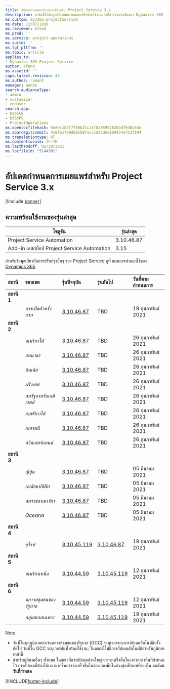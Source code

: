 ```yaml
---
title: อัปเดตกำหนดการเผยแพร่สำหรับ Project Service 3.x
description: หัวข้อนี้ให้ข้อมูลเกี่ยวกับการเผยแพร่ที่พร้อมใช้งานและที่กำลังจะเกิดขึ้นของ Dynamics 365 Project Service Automation
ms.custom: dyn365-projectservice
ms.date: 12/07/2020
ms.reviewer: kfend
ms.prod: ''
ms.service: project-operations
ms.suite: ''
ms.tgt_pltfrm: ''
ms.topic: article
applies_to:
- Dynamics 365 Project Service
author: kfend
ms.assetid: ''
caps.latest.revision: 42
ms.author: rumant
manager: annbe
search.audienceType:
- admin
- customizer
- enduser
search.app:
- D365CE
- D365PS
- ProjectOperations
ms.openlocfilehash: 5e8ec1b5f7760b21ca3f0a85952820bdf6d0a5da
ms.sourcegitcommit: 418fa1fe9d605b8faccc2d5dee1b04b4e753f194
ms.translationtype: HT
ms.contentlocale: th-TH
ms.lasthandoff: 02/10/2021
ms.locfileid: "5144301"
---
```

# <a name="update-release-schedule-for-project-service-3x"></a>อัปเดตกำหนดการเผยแพร่สำหรับ Project Service 3.x

[!include [banner](../includes/psa-now-project-operations.md)]

## <a name="latest-version-availability"></a>ความพร้อมใช้งานของรุ่นล่าสุด

| โซลูชัน  | รุ่นล่าสุด |
|-------|----|
| Project Service Automation    | 3.10.46.87 |
| Add-in เดสก์ท็อป Project Service Automation                | 3.15          |

สำหรับข้อมูลเกี่ยวกับการปรับปรุงอื่นๆ ของ Project Service ดูที่ [แผนการนำออกใช้ของ Dynamics 365](https://docs.microsoft.com/dynamics365/release-plans/) 

| สถานี  | ขอบเขต | รุ่นปัจจุบัน | รุ่นถัดไป |  วันที่ตามกำหนดการ
| :---   | :---   | :---   | :---   |:---   |         
|<strong>สถานี 1</strong> | |  |  | |
| | <i>การเปิดตัวครั้งแรก</i> | [3.10.46.87](whats-new-ur-28-5.md) | TBD | 19 กุมภาพันธ์ 2021
|<strong>สถานี 2</strong> | |  |  | |
| | <i>อเมริกาใต้</i> | [3.10.46.87](whats-new-ur-28-5.md) | TBD | 26 กุมภาพันธ์ 2021
| | <i>แคนาดา</i> | [3.10.46.87](whats-new-ur-28-5.md) | TBD | 26 กุมภาพันธ์ 2021
| | <i>อินเดีย</i> | [3.10.46.87](whats-new-ur-28-5.md) | TBD | 26 กุมภาพันธ์ 2021
| | <i>ฝรั่งเศส</i> | [3.10.46.87](whats-new-ur-28-5.md) | TBD | 26 กุมภาพันธ์ 2021
| | <i>สหรัฐอาหรับเอมิเรตส์</i> | [3.10.46.87](whats-new-ur-28-5.md) | TBD | 26 กุมภาพันธ์ 2021
| | <i>แอฟริกาใต้</i> | [3.10.46.87](whats-new-ur-28-5.md) | TBD | 26 กุมภาพันธ์ 2021
| | <i>เยอรมนี</i> | [3.10.46.87](whats-new-ur-28-5.md) | TBD | 26 กุมภาพันธ์ 2021
| | <i>สวิตเซอร์แลนด์</i> | [3.10.46.87](whats-new-ur-28-5.md) | TBD | 26 กุมภาพันธ์ 2021
|<strong>สถานี 3</strong> | |  |  | |
| | <i>ญี่ปุ่น</i> | [3.10.46.87](whats-new-ur-28-5.md) | TBD | 05 มีนาคม 2021
| | <i>เอเชียแปซิฟิก</i> | [3.10.46.87](whats-new-ur-28-5.md) | TBD | 05 มีนาคม 2021
| | <i>สหราชอาณาจักร</i> | [3.10.46.87](whats-new-ur-28-5.md) | TBD | 05 มีนาคม 2021
| | <i>Oceana</i> | [3.10.46.87](whats-new-ur-28-5.md) | TBD | 05 มีนาคม 2021
|<strong>สถานี 4</strong> | |  |  | |
| | <i>ยุโรป</i> | [3.10.45.119](whats-new-ur-27-5.md) | [3.10.46.87](whats-new-ur-28-5.md) | 19 กุมภาพันธ์ 2021
|<strong>สถานี 5</strong> | |  |  | |
| | <i>อเมริกาเหนือ</i> | [3.10.44.59](whats-new-ur-26.md) | [3.10.45.119](whats-new-ur-27-5.md) | 12 กุมภาพันธ์ 2021
|<strong>สถานี 6</strong> | |  |  | |
| | <i>คลาวด์ชุมชนของรัฐบาล</i> | [3.10.44.59](whats-new-ur-26.md) | [3.10.45.119](whats-new-ur-27-5.md) | 12 กุมภาพันธ์ 2021
| | <i>กลุ่มสเกลเฉพาะ</i> | [3.10.44.59](whats-new-ur-26.md) | [3.10.45.119](whats-new-ur-27-5.md) | 19 กุมภาพันธ์ 2021

>[!Note]
> - วันที่ในทุกภูมิภาคยกเว้นคลาวด์ชุมชนของรัฐบาล (GCC) ระบุเวลาของการอัปเดตอัตโนมัติครั้งถัดไป วันที่ใน GCC ระบุเวอร์ชันที่พร้อมใช้งาน; ในขณะนี้ไม่มีการอัปเดตอัตโนมัติสำหรับภูมิภาคเหล่านี้
> - สำหรับภูมิภาคอื่นๆ ทั้งหมด ในขณะที่การอัปเดตส่วนใหญ่ควรจะเสร็จสิ้นในเวลากลางคืนที่กำหนดไว้ การอัปเดตที่ต้องใช้เวลามากขึ้นอาจจะเสร็จสิ้นในช่วงเวลามืดในช่วงสุดสัปดาห์ที่ระบุใน คอลัมน์ **วันที่กำหนด**


[!INCLUDE[footer-include](../includes/footer-banner.md)]